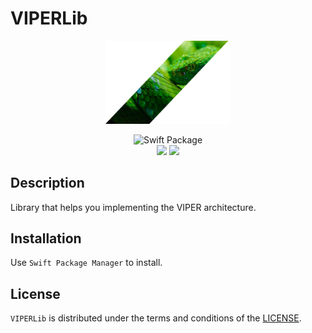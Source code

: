 # VIPERLib

<p align="center">
<img src="Images/coverImage1.png" width="200"/>
</p>

<p align="center">
<img src="https://img.shields.io/badge/SPM-Swift%20Package-FA7343?logo=Swift&style=for-the-badge&logoColor=white" alt="Swift Package">
<br>
<img src="https://img.shields.io/github/v/tag/littleigloo/VIPERLib?color=4BC51D&label=Release">
<img src="https://img.shields.io/badge/platform-iOS-9BD600.svg?style=flat">
</p>

## Description

Library that helps you implementing the VIPER architecture.

## Installation

Use `Swift Package Manager` to install.

## License

`VIPERLib` is distributed under the terms and conditions of the [LICENSE](https://github.com/littleigloo/VIPERLib/blob/master/LICENSE.md).

